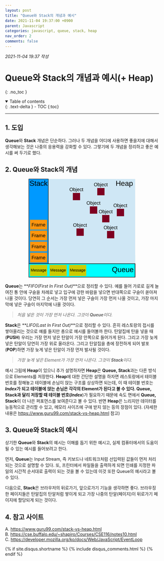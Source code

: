 ```yaml
---
layout: post
title: "Queue와 Stack의 개념과 예시"
date: 2021-11-04 19:37:00 +0900
parent: Javascript
categories: javascript, queue, stack, heap
nav_order: 2
comments: false
---
```


*2021-11-04 19:37 작성*

# Queue와 Stack의 개념과 예시(+ Heap)
{: .no_toc }

<details open markdown="block">
  <summary>
    Table of contents
  </summary>
  {: .text-delta }
- TOC
{:toc}
</details>

---

## 1. 도입

**Queue**와 **Stack** 개념은 단순하다. 그러나 두 개념을 어디에 사용하면 좋을지에 대해서 생각해보는 것은 나중의 응용력을 강화할 수 있다. 그렇기에 두 개념을 정리하고 좋은 예시를 써 두기로 했다.

## 2. Queue와 Stack의 개념

<p align="center">
  <img src="../../assets/js/the_javascript_runtime_environment_example.svg" width="350" title="queue & stack example">
</p>

**Queue**는 **_FIFO(First In First Out)_**으로 정리할 수 있다. 예를 들어 가로로 길게 늘여진 통 안에 구슬을 차례로 넣고 입구에 강한 바람을 넣으면 반대쪽으로 구슬이 쏟아져 나올 것이다. 당연히 그 순서는 가장 먼저 넣은 구슬이 가장 먼저 나올 것이고, 가장 마지막에 넣은 구슬이 마지막에 나올 것이다.

> _처음 넣은 것이 가장 먼저 나온다. 그것이 **Queue**이다._

**Stack**은 **_LIFO(Last In First Out)_**으로 정리할 수 있다. 흔히 레스토랑의 접시를 쌓아올리는 것으로 예를 들지만 총으로 예시를 들어볼까 한다. 탄알집에 탄을 넣을 때(**PUSH**) 우리는 가장 먼저 넣은 탄알이 가장 안쪽으로 들어가게 된다. 그리고 가장 늦게 넣은 탄알이 당연히 가장 위로 올라온다. 그리고 탄알집을 총에 장전하게 되어 발포(**POP**)하면 가장 늦게 넣은 탄알이 가장 먼저 발사될 것이다.

> _가장 늦게 넣은 Element가 가장 먼저 나온다. 그것이 **Stack**이다._

예시 그림에 **Heap**이 있으니 추가 설명하자면 **Heap**은 **Queue, Stack**과는 다른 방식으로 Elements를 저장한다. **Heap**에 대한 간단한 설명을 하자면 레스토랑에서 테이블 번호를 정해놓고 테이블에 손님이 앉는 구조를 상상하면 되는데, 이 때 테이블 번호는 **_Index_**가 되고 테이블에 앉는 손님은 각각의 Element가 된다고 볼 수 있다. **Queue, Stack**과 달리 저장할 때 테이블 번호(**_Index_**)가 필요하기 때문에 속도 면에서 **Queue, Stack**이 더 나은 퍼포먼스를 보여준다고 볼 수 있다. 반면 **Heap**은 느리지만 데이터를 능동적으로 관리할 수 있고, 메모리 사이즈에 구애 받지 않는 등의 장점이 있다. (자세한 내용은 <https://www.guru99.com/stack-vs-heap.html> 참고)

## 3. Queue와 Stack의 예시

상기한 **Queue**와 **Stack**의 예시는 이해를 돕기 위한 예시고, 실제 컴퓨터에서의 도움이 될 수 있는 예시를 들어보려고 한다.

먼저, **Queue**는 Input Stream, 즉 키보드나 네트워크처럼 선입력된 값들이 먼저 처리되는 것으로 설명할 수 있다. 또, 프린터에서 파일들을 출력하게 되면 인쇄를 지정한 파일의 시간적 순서대로 출력이 되는 것을 볼 수 있는데 이것 또한 Queue의 예시라고 볼 수 있다.

다음으로, **Stack**은 브라우저의 뒤로가기, 앞으로가기 기능을 생각하면 좋다. 브라우징한 페이지들은 탄알집의 탄알처럼 쌓이게 되고 가장 나중의 탄알(페이지)이 뒤로가기 페이지에 할당되게 되는 것이다.

## 4. 참고 사이트

A. <https://www.guru99.com/stack-vs-heap.html> <br/>
B. <https://cse.buffalo.edu/~shapiro/Courses/CSE116/notes10.html> <br/>
C. <https://developer.mozilla.org/ko/docs/Web/JavaScript/EventLoop>

{% if site.disqus.shortname %}
  {% include disqus_comments.html %}
{% endif %}